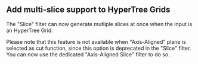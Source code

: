 ## Add multi-slice support to HyperTree Grids

The "Slice" filter can now generate mutliple slices at once when the input is an HyperTree Grid.

Please note that this feature is not available when "Axis-Aligned" plane is selected
as cut function, since this option is deprecated in the "Slice" filter.
You can now use the dedicated "Axis-Aligned Slice" filter to do so.
